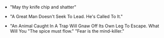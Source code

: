 
- "May thy knife chip and shatter"
- "A Great Man Doesn't Seek To Lead. He's Called To It."








- "An Animal Caught In A Trap Will Gnaw Off Its Own Leg To Escape. What Will You 
"The spice must flow."
"Fear is the mind-killer."

